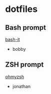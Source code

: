 # dotfiles

## Bash prompt
[bash-it](https://github.com/Bash-it/bash-it)
* bobby

## ZSH prompt
[ohmyzsh](https://github.com/ohmyzsh/ohmyzsh)
* jonathan
